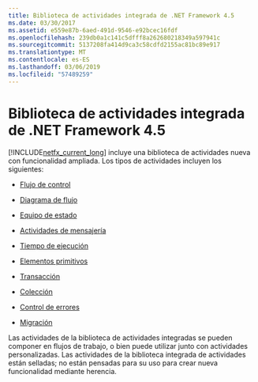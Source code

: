 ```yaml
---
title: Biblioteca de actividades integrada de .NET Framework 4.5
ms.date: 03/30/2017
ms.assetid: e559e87b-6aed-491d-9546-e92bcec16fdf
ms.openlocfilehash: 239db0a1c141c5dfff8a262680218349a597941c
ms.sourcegitcommit: 5137208fa414d9ca3c58cdfd2155ac81bc89e917
ms.translationtype: MT
ms.contentlocale: es-ES
ms.lasthandoff: 03/06/2019
ms.locfileid: "57489259"
---
```

# <a name="net-framework-45-built-in-activity-library"></a>Biblioteca de actividades integrada de .NET Framework 4.5

[!INCLUDE[netfx_current_long](../../../includes/netfx-current-long-md.md)] incluye una biblioteca de actividades nueva con funcionalidad ampliada. Los tipos de actividades incluyen los siguientes:

- [Flujo de control](../../../docs/framework/windows-workflow-foundation/control-flow-activities-in-wf.md)

- [Diagrama de flujo](../../../docs/framework/windows-workflow-foundation/flowchart-activities-in-wf.md)

- [Equipo de estado](../../../docs/framework/windows-workflow-foundation/state-machine-activities-in-wf.md)

- [Actividades de mensajería](../../../docs/framework/wcf/feature-details/messaging-activities.md)

- [Tiempo de ejecución](../../../docs/framework/windows-workflow-foundation/runtime-activities-in-wf.md)

- [Elementos primitivos](../../../docs/framework/windows-workflow-foundation/primitives-activities-in-wf.md)

- [Transacción](../../../docs/framework/windows-workflow-foundation/transaction-activities-in-wf.md)

- [Colección](../../../docs/framework/windows-workflow-foundation/collection-activities-in-wf.md)

- [Control de errores](../../../docs/framework/windows-workflow-foundation/error-handling-activities-in-wf.md)

- [Migración](../../../docs/framework/windows-workflow-foundation/migration-activity-in-wf.md)

Las actividades de la biblioteca de actividades integradas se pueden componer en flujos de trabajo, o bien puede utilizar junto con actividades personalizadas. Las actividades de la biblioteca integrada de actividades están selladas; no están pensadas para su uso para crear nueva funcionalidad mediante herencia.
